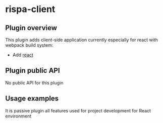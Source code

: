 # rispa-client

## Plugin overview

  This plugin adds client-side application currently especially for react with webpack build system:
  * Add [react](https://github.com/facebook/react)

## Plugin public API
  No public API for this plugin

## Usage examples 
  It is passive plugin all features used for project development for React environment
   

